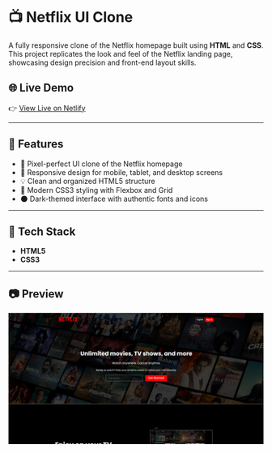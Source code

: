 # 📺 Netflix UI Clone

A fully responsive clone of the Netflix homepage built using **HTML** and **CSS**. This project replicates the look and feel of the Netflix landing page, showcasing design precision and front-end layout skills.

## 🌐 Live Demo

👉 [View Live on Netlify](https://home-page-netlfix-clone.netlify.app/)

---

## 🚀 Features

- 🎨 Pixel-perfect UI clone of the Netflix homepage
- 📱 Responsive design for mobile, tablet, and desktop screens
- 💡 Clean and organized HTML5 structure
- 🧩 Modern CSS3 styling with Flexbox and Grid
- 🌑 Dark-themed interface with authentic fonts and icons

---

## 📁 Tech Stack

- **HTML5**
- **CSS3**

---

## 📷 Preview

![Netflix UI Clone Screenshot](screenshot.png)

